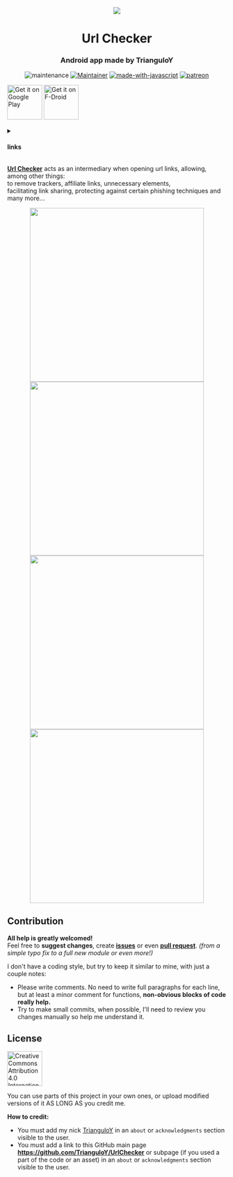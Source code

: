 <div align="center">
<img 
    src="https://github.com/Ilithy/UrlChecker/blob/54a22e694a0133038776dc588c8b4ae5a30515a2/app/src/main/play/listings/en-US/graphics/feature-graphic/presentation%20banner.png">

<h1>Url Checker</h1>
<h3>Android app made by TrianguloY</h3></div>

<div align="center">

![maintenance](https://img.shields.io/badge/maintenance-actively--developed-brightgreen.svg)
[![Maintainer](https://img.shields.io/badge/maintainer-TrianguloY-royalblue)](https://github.com/TrianguloY/)
[![made-with-javascript](https://img.shields.io/badge/Made%20with-JavaScript-1f425f.svg)](https://www.javascript.com)
[![patreon](https://img.shields.io/badge/patreon-Donate-orange)](https://www.patreon.com/bePatron?u=24747112)

</div>

[<img
    src="https://play.google.com/intl/en_us/badges/images/generic/en-play-badge.png"
    alt="Get it on Google Play"
    height="80">](https://play.google.com/store/apps/details?id=com.trianguloy.urlchecker) [<img 
    src="https://fdroid.gitlab.io/artwork/badge/get-it-on.png"
    alt="Get it on F-Droid"
    height="80">](https://f-droid.org/packages/com.trianguloy.urlchecker/)  
<details><summary><h4>links</h4></summary>

  - Google Play: https://play.google.com/store/apps/details?id=com.trianguloy.urlchecker  
  - FDroid: https://f-droid.org/packages/com.trianguloy.urlchecker/
</details>
    
[**Url Checker**](https://f-droid.org/en/packages/com.trianguloy.urlchecker/) acts as an intermediary when opening url links, allowing, among other things:  
to remove trackers, affiliate links, unnecessary elements,  
facilitating link sharing, protecting against certain phishing techniques and many more...


<p align="center">
<img 
    src="https://github.com/Ilithy/UrlChecker/blob/bddf6b922ae8853b3eeebbd5fded352e0ed38236/app/src/main/play/listings/en-US/graphics/phone-screenshots/0.png" 
    height="400"> 
<img 
    src="https://github.com/Ilithy/UrlChecker/blob/bddf6b922ae8853b3eeebbd5fded352e0ed38236/app/src/main/play/listings/en-US/graphics/phone-screenshots/1.png" 
    height="400"> 
<img 
    src="https://github.com/Ilithy/UrlChecker/blob/bddf6b922ae8853b3eeebbd5fded352e0ed38236/app/src/main/play/listings/en-US/graphics/phone-screenshots/2.png" 
    height="400"> 
<img 
    src="https://github.com/Ilithy/UrlChecker/blob/bddf6b922ae8853b3eeebbd5fded352e0ed38236/app/src/main/play/listings/en-US/graphics/phone-screenshots/3.png" 
    height="400">
</p>


## Contribution

**All help is greatly welcomed!**  
Feel free to **suggest changes**, create [**issues**](https://github.com/TrianguloY/UrlChecker/issues/new) or even [**pull request**](https://help.github.com/articles/about-pull-requests/). _(from a simple typo fix to a full new module or even more!)_

I don't have a coding style, but try to keep it similar to mine, with just a couple notes:

- Please write comments. No need to write full paragraphs for each line, but at least a minor comment for functions, **non-obvious blocks of code really help.**
- Try to make small commits, when possible, I'll need to review you changes manually so help me understand it.

## License

[<img 
    src="https://mirrors.creativecommons.org/presskit/buttons/88x31/png/by.png"
    alt="Creative Commons Attribution 4.0 International"
    height="80">](http://creativecommons.org/licenses/by/4.0/)
    
You can use parts of this project in your own ones, or upload modified versions of it AS LONG AS you credit me.

**How to credit:**

- You must add my nick [TrianguloY](https://github.com/TrianguloY/) in an `about` or `acknowledgments` section visible to the user.
- You must add a link to this GitHub main page **https://github.com/TrianguloY/UrlChecker** or subpage (if you used a part of the code or an asset) in an `about` or `acknowledgments` section visible to the user.

